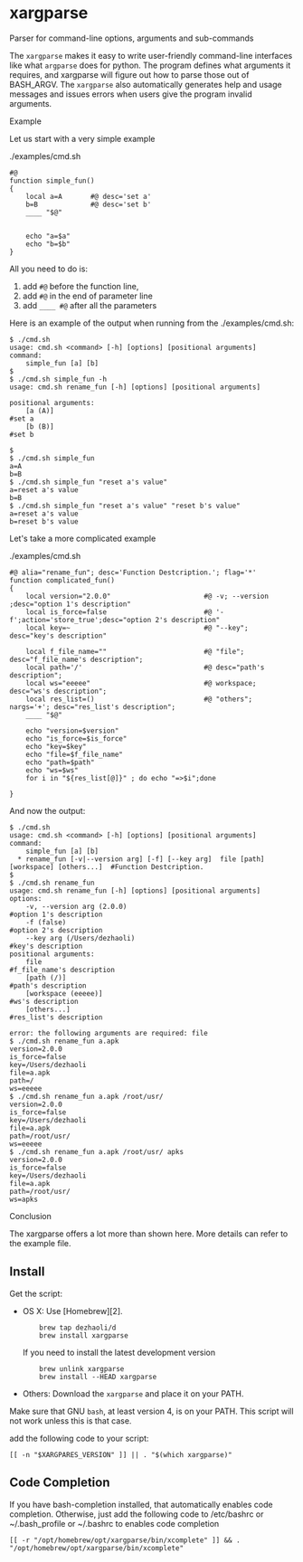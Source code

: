 xargparse
=======

Parser for command-line options, arguments and sub-commands

The `xargparse` makes it easy to write user-friendly command-line interfaces like what `argparse` does for python. The program defines what arguments it requires, and xargparse will figure out how to parse those out of BASH_ARGV. The `xargparse` also automatically generates help and usage messages and issues errors when users give the program invalid arguments.


Example

Let us start with a very simple example

./examples/cmd.sh
```shell
#@
function simple_fun()
{
	local a=A 		#@ desc='set a'
	b=B 			#@ desc='set b'
	____ "$@"


	echo "a=$a"
	echo "b=$b"
}
```
All you need to do is:
1. add `#@` before the function line, 
2. add `#@` in the end of parameter line
3. add `____ #@` after all the parameters

Here is an example of the output when running from the ./examples/cmd.sh:
```shell
$ ./cmd.sh
usage: cmd.sh <command> [-h] [options] [positional arguments]
command:
    simple_fun [a] [b]
$
$ ./cmd.sh simple_fun -h
usage: cmd.sh rename_fun [-h] [options] [positional arguments]

positional arguments:
    [a (A)]                                                                          #set a
    [b (B)]                                                                          #set b

$
$ ./cmd.sh simple_fun
a=A
b=B
$ ./cmd.sh simple_fun "reset a's value"
a=reset a's value
b=B
$ ./cmd.sh simple_fun "reset a's value" "reset b's value"
a=reset a's value
b=reset b's value
```

Let's take a more complicated example

./examples/cmd.sh

```shell
#@ alia="rename_fun"; desc='Function Destcription.'; flag='*'
function complicated_fun()
{
    local version="2.0.0"                       #@ -v; --version ;desc="option 1's description"
    local is_force=false                        #@ '-f';action='store_true';desc="option 2's description"
    local key=~                                 #@ "--key"; desc="key's description"

    local f_file_name=""                        #@ "file"; desc="f_file_name's description";
    local path='/'                              #@ desc="path's description";
    local ws="eeeee"                            #@ workspace; desc="ws's description";
    local res_list=()                           #@ "others"; nargs='+'; desc="res_list's description";
    ____ "$@"

    echo "version=$version"
    echo "is_force=$is_force"
    echo "key=$key"
    echo "file=$f_file_name"
    echo "path=$path"
    echo "ws=$ws"
    for i in "${res_list[@]}" ; do echo "=>$i";done

}
```

And now the output:

```shell
$ ./cmd.sh
usage: cmd.sh <command> [-h] [options] [positional arguments]
command:
    simple_fun [a] [b]
  * rename_fun [-v|--version arg] [-f] [--key arg]  file [path] [workspace] [others...]  #Function Destcription.
$
$ ./cmd.sh rename_fun
usage: cmd.sh rename_fun [-h] [options] [positional arguments]
options:
    -v, --version arg (2.0.0)                                                        #option 1's description
    -f (false)                                                                       #option 2's description
    --key arg (/Users/dezhaoli)                                                      #key's description
positional arguments:
    file                                                                             #f_file_name's description
    [path (/)]                                                                       #path's description
    [workspace (eeeee)]                                                              #ws's description
    [others...]                                                                      #res_list's description

error: the following arguments are required: file
$ ./cmd.sh rename_fun a.apk
version=2.0.0
is_force=false
key=/Users/dezhaoli
file=a.apk
path=/
ws=eeeee
$ ./cmd.sh rename_fun a.apk /root/usr/
version=2.0.0
is_force=false
key=/Users/dezhaoli
file=a.apk
path=/root/usr/
ws=eeeee
$ ./cmd.sh rename_fun a.apk /root/usr/ apks
version=2.0.0
is_force=false
key=/Users/dezhaoli
file=a.apk
path=/root/usr/
ws=apks

```

Conclusion

The xargparse offers a lot more than shown here. More details can refer to the example file.



Install
-------

Get the script:

 *  OS X: Use [Homebrew][2].

	```shell
        brew tap dezhaoli/d
        brew install xargparse
	```

    If you need to install the latest development version
    
	```shell
        brew unlink xargparse
        brew install --HEAD xargparse
	```

 * Others: Download the `xargparse` and place it on your PATH.
 
Make sure that GNU `bash`, at least version 4, is on your PATH. This script will
not work unless this is that case. 

add the following code to your script:

    [[ -n "$XARGPARES_VERSION" ]] || . "$(which xargparse)"

Code Completion
-------

If you have bash-completion installed, that automatically enables code completion. 
Otherwise, just add the following code to /etc/bashrc or ~/.bash_profile or ~/.bashrc
to enables code completion

    [[ -r "/opt/homebrew/opt/xargparse/bin/xcomplete" ]] && . "/opt/homebrew/opt/xargparse/bin/xcomplete"

